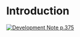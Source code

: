# Introduction

[![Development Note p.375](https://img.youtube.com/vi/NRxcE1rnWE8/0.jpg)](https://www.youtube.com/watch?v=NRxcE1rnWE8)
